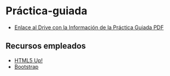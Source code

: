 # Práctica-guiada

- [Enlace al Drive con la Información de la Práctica Guiada PDF](https://drive.google.com/drive/folders/1M0b1f2qGLpLLeHOSRWswDPZJLR1fN-q4)

## Recursos empleados
- [HTML5 Up!](https://html5up.net/)
- [Bootstrap](https://getbootstrap.com/)

